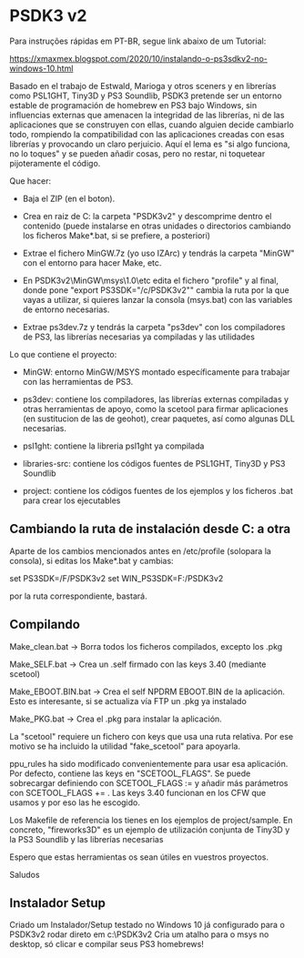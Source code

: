 PSDK3 v2
========

Para instruções rápidas em PT-BR, segue link abaixo de um Tutorial:

https://xmaxmex.blogspot.com/2020/10/instalando-o-ps3sdkv2-no-windows-10.html

Basado en el trabajo de Estwald, Marioga y otros sceners y en librerías como PSL1GHT, Tiny3D y PS3 Soundlib, PSDK3 pretende ser un entorno
estable de programación de homebrew en PS3 bajo Windows, sin influencias externas que amenacen la integridad de las librerías, ni de las 
aplicaciones que se construyen con ellas, cuando alguien decide cambiarlo todo, rompiendo la compatibilidad con las aplicaciones creadas 
con esas librerías y provocando un claro perjuicio. Aquí el lema es "si algo funciona, no lo toques" y se pueden añadir cosas, pero no
restar, ni toquetear pijoteramente el código.

Que hacer:

- Baja el ZIP (en el boton).

- Crea en raiz de C: la carpeta "PSDK3v2" y descomprime dentro el contenido (puede instalarse en otras unidades o directorios cambiando 
los ficheros Make*.bat, si se prefiere, a posteriori)

- Extrae el fichero MinGW.7z (yo uso IZArc) y tendrás la carpeta "MinGW" con el entorno para hacer Make, etc.

- En PSDK3v2\MinGW\msys\1.0\etc edita el fichero "profile" y al final, donde pone "export PS3SDK="/c/PSDK3v2""
cambia la ruta por la que vayas a utilizar, si quieres lanzar la consola (msys.bat) con las variables de entorno
necesarias.

- Extrae ps3dev.7z y tendrás la carpeta "ps3dev" con los compiladores de PS3, las librerías necesarias ya compiladas
y las utilidades 

Lo que contiene el proyecto:

- MinGW: entorno MinGW/MSYS montado específicamente para trabajar con las herramientas de PS3.

- ps3dev: contiene los compiladores, las librerías externas compiladas y otras herramientas de apoyo, como la scetool 
para firmar aplicaciones (en sustitucion de las de geohot), crear paquetes, así como algunas DLL necesarias. 

- psl1ght: contiene la libreria psl1ght ya compilada

- libraries-src: contiene los códigos fuentes de PSL1GHT, Tiny3D y PS3 Soundlib

- project: contiene los códigos fuentes de los ejemplos y los ficheros .bat para crear los ejecutables

Cambiando la ruta de instalación desde C: a otra
-------------------------------------------------

Aparte de los cambios mencionados antes en /etc/profile (solopara la consola), si editas los Make*.bat y cambias:

set PS3SDK=/F/PSDK3v2
set WIN_PS3SDK=F:/PSDK3v2

por la ruta correspondiente, bastará.

Compilando
----------

Make_clean.bat -> Borra todos los ficheros compilados, excepto los .pkg

Make_SELF.bat -> Crea un .self firmado con las keys 3.40 (mediante scetool)

Make_EBOOT.BIN.bat -> Crea el self NPDRM EBOOT.BIN de la aplicación. Esto es interesante, si se actualiza vía FTP un .pkg 
                      ya instalado

Make_PKG.bat -> Crea el .pkg para instalar la aplicación.

La "scetool" requiere un fichero con keys que usa una ruta relativa. Por ese motivo se ha incluido la utilidad "fake_scetool"
para apoyarla.

ppu_rules ha sido modificado convenientemente para usar esa aplicación. Por defecto, contiene las keys en "SCETOOL_FLAGS". Se puede
sobrecargar definiendo con SCETOOL_FLAGS := y añadir más parámetros con SCETOOL_FLAGS += . Las keys 3.40 funcionan en los CFW que usamos
y por eso las he escogido.

Los Makefile de referencia los tienes en los ejemplos de project/sample. En concreto, "fireworks3D" es un ejemplo de utilización conjunta
de Tiny3D y la PS3 Soundlib y las librerías necesarias

Espero que estas herramientas os sean útiles en vuestros proyectos.

Saludos

Instalador Setup
----------------

Criado um Instalador/Setup testado no Windows 10 já configurado para o PSDK3v2 rodar direto em c:\PSDK3v2 
Cria um atalho para o msys no desktop, só clicar e compilar seus PS3 homebrews!

